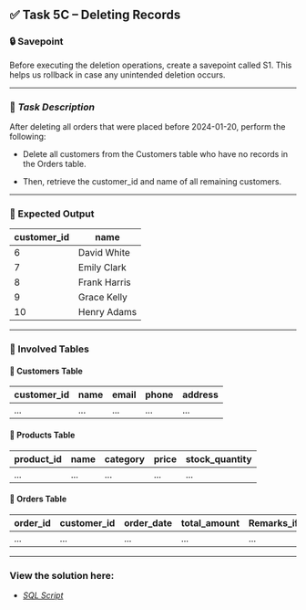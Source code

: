 ## ✅ Task 5C – Deleting Records

### 🔒 Savepoint

Before executing the deletion operations, create a savepoint called S1.
This helps us rollback in case any unintended deletion occurs.

---

### 🧾 *Task Description*

After deleting all orders that were placed before 2024-01-20, perform the following:

- Delete all customers from the Customers table who have no records in the Orders table.

- Then, retrieve the customer_id and name of all remaining customers.

---

### 📌 Expected Output

| customer\_id | name         |
| ------------ | ------------ |
| 6            | David White  |
| 7            | Emily Clark  |
| 8            | Frank Harris |
| 9            | Grace Kelly  |
| 10           | Henry Adams  |

---

### 🧾 Involved Tables

#### 📄 Customers Table

| customer_id | name     | email              | phone     | address    |
|-------------|----------|--------------------|-----------|------------|
| ...         | ...      | ...                | ...       | ...        |

#### 📄 Products Table

| product_id | name                | category   | price  | stock_quantity |
|------------|---------------------|------------|--------|----------------|
| ...        | ...                 | ...        | ...    | ...            |

#### 📄 Orders Table

| order_id | customer_id | order_date | total_amount | Remarks_if_any |
|----------|-------------|------------|--------------|----------------|
| ...      | ...         | ...        | ...          | ...            |

---

### View the solution here: 

* *[SQL Script](SqlScript.sql)*